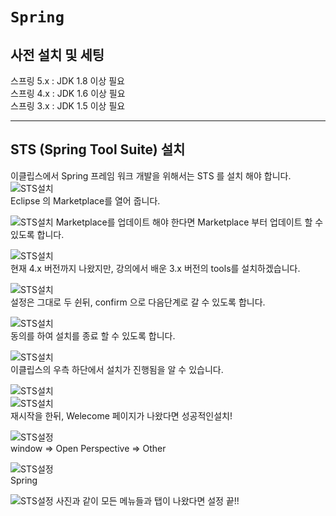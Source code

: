 # `Spring`

## 사전 설치 및 세팅

스프링 5.x : JDK 1.8 이상 필요  
스프링 4.x : JDK 1.6 이상 필요  
스프링 3.x : JDK 1.5 이상 필요

---

## STS (Spring Tool Suite) 설치

이클립스에서 Spring 프레임 워크 개발을 위해서는 STS 를 설치 해야 합니다.  
![STS설치](./images/STS설치1.png)  
Eclipse 의 Marketplace를 열어 줍니다.

![STS설치](./images/STS설치2.png)
Marketplace를 업데이트 해야 한다면 Marketplace 부터 업데이트 할 수 있도록 합니다.

![STS설치](./images/STS설치3.png)  
현재 4.x 버전까지 나왔지만, 강의에서 배운 3.x 버전의 tools를 설치하겠습니다.

![STS설치](./images/STS설치4.png)  
설정은 그대로 두 쉰뒤, confirm 으로 다음단계로 갈 수 있도록 합니다.

![STS설치](./images/STS설치5.png)  
동의를 하여 설치를 종료 할 수 있도록 합니다.

![STS설치](./images/STS설치6.png)  
이클립스의 우측 하단에서 설치가 진행됨을 알 수 있습니다.

![STS설치](./images/STS설치7.png)  
![STS설치](./images/STS설치8.png)  
재시작을 한뒤, Welecome 페이지가 나왔다면 성공적인설치!

![STS설정](./images/STS설정1.png)  
window => Open Perspective => Other

![STS설정](./images/STS설정2.png)  
Spring

![STS설정](./images/STS설정3.png)
사진과 같이 모든 메뉴들과 탭이 나왔다면 설정 끝!!
